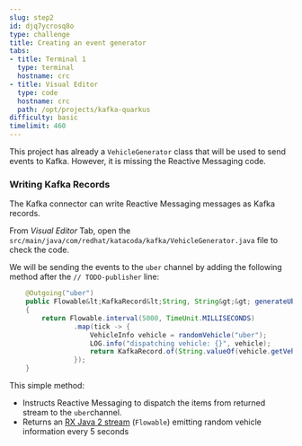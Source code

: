 ```yaml
---
slug: step2
id: djq7ycrosq8o
type: challenge
title: Creating an event generator
tabs:
- title: Terminal 1
  type: terminal
  hostname: crc
- title: Visual Editor
  type: code
  hostname: crc
  path: /opt/projects/kafka-quarkus
difficulty: basic
timelimit: 460
---
```

This project has already a `VehicleGenerator` class that will be used to send events to Kafka. However, it is missing the Reactive Messaging code.

### Writing Kafka Records

The Kafka connector can write Reactive Messaging messages as Kafka records.

From *Visual Editor* Tab, open the `src/main/java/com/redhat/katacoda/kafka/VehicleGenerator.java` file to check the code.

We will be sending the events to the `uber` channel by adding the following method after the `// TODO-publisher` line:

```java
    @Outgoing("uber")
    public Flowable&lt;KafkaRecord&lt;String, String&gt;&gt; generateUber()
    {
        return Flowable.interval(5000, TimeUnit.MILLISECONDS)
                .map(tick -> {
                    VehicleInfo vehicle = randomVehicle("uber");
                    LOG.info("dispatching vehicle: {}", vehicle);
                    return KafkaRecord.of(String.valueOf(vehicle.getVehicleId()), Json.encodePrettily(vehicle));
                });
    }
```

This simple method:

- Instructs Reactive Messaging to dispatch the items from returned stream to the `uber`channel.
- Returns an [RX Java 2 stream](https://github.com/ReactiveX/RxJava) (`Flowable`) emitting random vehicle information every 5 seconds
